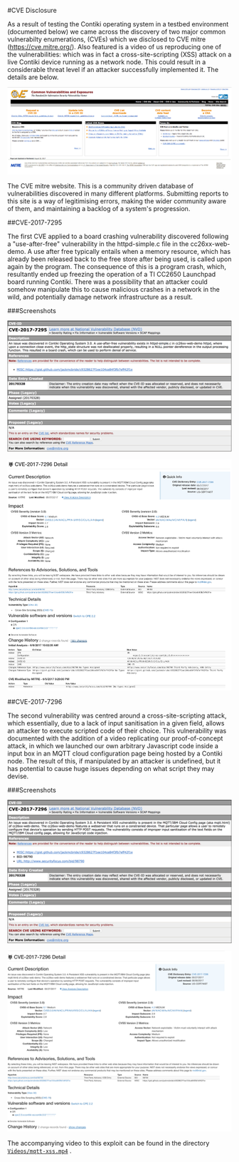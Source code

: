 
#CVE Disclosure

As a result of testing the Contiki operating system in a testbed environment (documented below) we came across the discovery of two major common vulnerabilty enumerations, (CVEs) which we disclosed to CVE mitre (https://cve.mitre.org/). Also featured is a video of us reproducing one of the vulnerabilities: which was in fact a cross-site-scripting (XSS) attack on a live Contiki device running as a network node. This could result in a considerable threat level if an attacker successfully implemented it. The details are below.

![Total Errors](Images/cve_mitre.png)

The CVE mitre website. This is a community driven database of vulnerabilities discovered in many different platforms. Submitting reports to this site is a way of legitimising errors, making the wider community aware of them, and maintaining a backlog of a system's progression. 

##CVE-2017-7295

The first CVE applied to a board crashing vulnerability discovered following a "use-after-free" vulnerability in the httpd-simple.c file in the cc26xx-web-demo. A use after free typically entails when a memory resource, which has already been released back to the free store after being used, is called upon again by the program. The consequence of this is a program crash, which, resultantly ended up freezing the operation of a TI CC2650 Launchpad board running Contiki. There was a possibility that an attacker could somehow manipulate this to cause malicious crashes in a network in the wild, and potentially damage network infrastructure as a result.

###Screenshots

![Total Errors](Images/CVE-2017-7295.png)

![Total Errors](Images/CVE-2017-7295-detail.png)

##CVE-2017-7296

The second vulnerability was centred around a cross-site-scripting attack, which essentially, due to a lack of input sanitisation in a given field, allows an attacker to execute scripted code of their choice. This vulnerability was documented with the addition of a video replicating our proof-of-concept attack, in which we launched our own arbitrary Javascript code inside a input box in an MQTT cloud configuration page being hosted by a Contiki node. The result of this, if manipulated by an attacker is undefined, but it has potential to cause huge issues depending on what script they may devise. 

###Screenshots

![Total Errors](Images/CVE-2017-7296.png)

![Total Errors](Images/CVE-2017-7296-detail.png)

The accompanying video to this exploit can be found in the directory <a href = "Videos/mqtt-xss.mp4">`Videos/mqtt-xss.mp4`</a> .